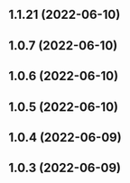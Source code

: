 ## 1.1.21 (2022-06-10)




## 1.0.7 (2022-06-10)




## 1.0.6 (2022-06-10)




## 1.0.5 (2022-06-10)




## 1.0.4 (2022-06-09)




## 1.0.3 (2022-06-09)




